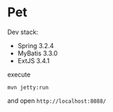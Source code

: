 # Pet
Dev stack:
- Spring 3.2.4
- MyBatis 3.3.0
- ExtJS 3.4.1

execute
```
mvn jetty:run
```
and open
```http://localhost:8088/```